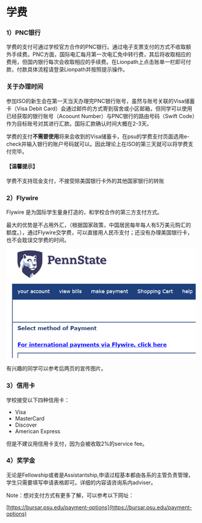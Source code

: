 # 学费

### **1）PNC银行**

学费的支付可通过学校官方合作的PNC银行。通过电子支票支付的方式不收取额外手续费。PNC方面，国际电汇每月第一次电汇免中转行费，其后将收取相应的费用，但国内银行每次会收取相应的手续费。在Lionpath上点击账单一栏即可付款，付款具体流程请登录Lionpath并按照提示操作。

### 关于办理时间

参加ISO的新生会在第一天当天办理完PNC银行账号，虽然与账号关联的Visa储蓄卡（Visa Debit Card）会通过邮件的方式寄到宿舍或小区邮箱，但同学可以使用已经获取的银行账号（Acoount Number）与PNC银行的路由号码（Swift Code）作为目标账号对其进行汇款。国际汇款确认时间大概在2-3天。

学费的支付**不需要使用**将来会收到的Visa储蓄卡，在psu的学费支付页面选用e-check并输入银行的账户号码就可以。因此理论上在ISO的第三天就可以将学费支付完毕。

#### 【温馨提示】

学费不支持现金支付，不接受除美国银行卡外的其他国家银行的转账

### **2）Flywire**

Flywire 是为国际学生量身打造的，和学校合作的第三方支付方式。

最大的优势是不占用外汇，（根据国家政策，中国居民每年每人有5万美元购汇的额度。），通过Flywire交学费，可以直接用人民币支付；还没有办理美国银行卡，也不会耽误交学费的时间。

![&#x4EA4;&#x5B66;&#x8D39;&#x7684;&#x652F;&#x4ED8;&#x65B9;&#x5F0F;&#x754C;&#x9762;](../.gitbook/assets/image%20%2814%29.png)

有兴趣的同学可以参考后两页的宣传图片。

### 3）信用卡

学校接受以下四种信用卡：

* Visa
* MasterCard
* Discover
* American Express

但是不建议用信用卡支付，因为会被收取2%的service fee。

### 4）奖学金

无论是Fellowship或者是Assistantship,申请过程基本都由各系的主管负责管理，学生只需要填写申请表格即可。详细的内容请咨询系内adviser。

Note：想对支付方式有更多了解，可以参考以下网址：

[https://bursar.psu.edu/payment-options](https://bursar.psu.edu/payment-options)

